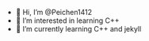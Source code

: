 - 👋 Hi, I’m @Peichen1412
- 👀 I’m interested in learning C++
- 🌱 I’m currently learning C++ and jekyll

